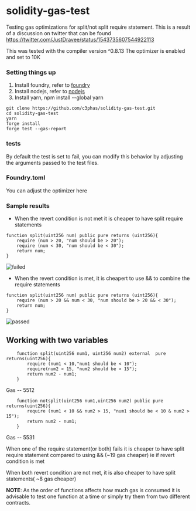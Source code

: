 # solidity-gas-test
Testing gas optimizations for split/not split require statement. This is a result of  a discussion on twitter that can be found https://twitter.com/JustDravee/status/1543735607544922113

This was tested with the compiler version ^0.8.13
The optimizer is enabled and set to 10K


### Setting things up

1. Install foundry, refer to [foundry](https://github.com/foundry-rs/foundry)
1. Install nodejs, refer to [nodejs](https://nodejs.org/en/)
1. Install yarn, npm install --global yarn


```
git clone https://github.com/c3phas/solidity-gas-test.git
cd solidity-gas-test
yarn
forge install
forge test --gas-report

```
### tests
By default the test is set to fail, you can modify this behavior by adjusting the arguments passed to the test files.


### Foundry.toml
You can adjust the optimizer here


### Sample results
- When the revert condition is not met it is cheaper to have split require statements 
```solidity
function split(uint256 num) public pure returns (uint256){
    require (num > 20, "num should be > 20");
    require (num < 30, "num should be < 30");
    return num;
}
```
![failed](https://user-images.githubusercontent.com/29732994/177159032-4c8b5f01-1613-485f-b795-f1151c94a3c1.png)


- When the revert condition is met, it is cheapert to use && to combine the require statements
```solidity
function split(uint256 num) public pure returns (uint256){
    require (num > 20 && num < 30, "num should be > 20 && < 30");
    return num;
}
```
![passed](https://user-images.githubusercontent.com/29732994/177159053-8bdf57c9-7ea5-4a97-9e1a-9193acd932a0.png)


## Working with two variables

```solidity
    function split(uint256 num1, uint256 num2) external  pure returns(uint256){
        require (num1 < 10,"num1 should be < 10");
        require(num2 > 15, "num2 should be > 15");
        return num2 - num1;
    }
```
Gas -- 5512

```solidity
    function notsplit(uint256 num1,uint256 num2) public pure returns(uint256){
        require (num1 < 10 && num2 > 15, "num1 should be < 10 & num2 > 15");
        return num2 - num1;
    }
```
Gas -- 5531

When one of the require statement(or both) fails it is cheaper to have split require statement compared to using && (~19 gas cheaper) ie if revert condition is met

When both revert condition are not met, it is also cheaper to have split statements( ~8 gas cheaper)


**NOTE**: As the order of functions affects how much gas is consumed it is advisable to test one function at a time or simply try them from two different contracts.





